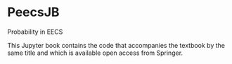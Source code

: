 # PeecsJB
Probability in EECS

This Jupyter book contains the code that accompanies the textbook by the same title and which is available open access from Springer.
